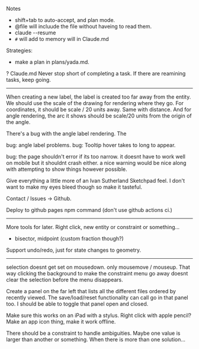 Notes
- shift+tab to auto-accept, and plan mode.
- @file will incluude the file without haveing to read them.
- claude --resume
- `#` will add to memory will in Claude.md

Strategies:
- make a plan in plans/yada.md.

? Claude.md Never stop short of completing a task. If there are reamining tasks, keep going.

---




When creating a new label, the label is created too far away from the entity. We should use the scale of the drawing for rendering where they go. For coordinates, it should be scale / 20 units away. Same with distance. And for angle rendering, the arc it shows should be scale/20 units from the origin of the angle.


There's a bug with the angle label rendering. The


bug: angle label problems.
bug: Tooltip hover takes to long to appear.


bug: the page shouldn't error if its too narrow. it doesnt have to work well on mobile but it shouldnt crash either. a nice warning would be nice along with attempting to show things however possible.



Give everything a little more of an Ivan Sutherland Sketchpad feel. I don't want to make my eyes bleed though so make it tasteful.

Contact / Issues -> Github.

Deploy to github pages npm command (don't use github actions ci.)


---

More tools for later. Right click, new entity or constraint or something...
- bisector, midpoint (custom fraction though?)


Support undo/redo, just for state changes to geometry.

---

selection doesnt get set on mousedown. only mousemove / mouseup. That way clicking the background to make the constraint menu go away doesnt clear the selection before the menu disappears.


Create a panel on the far left that lists all the different files ordered by recently viewed. The save/load/reset functionality can call go in that panel too. I should be able to toggle that panel open and closed.




Make sure this works on an iPad with a stylus. Right click with apple pencil?
Make an app icon thing, make it work offline.


There should be a constraint to handle ambiguities. Maybe one value is larger than another or something. When there is more than one solution...



